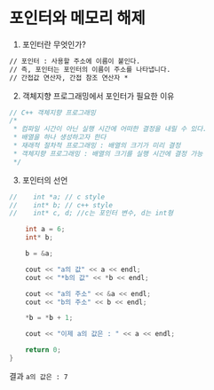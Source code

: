 # 포인터와 메모리 해제

1. 포인터란 무엇인가?

```tex
// 포인터 : 사용할 주소에 이름이 붙인다.
// 즉, 포인터는 포인터의 이름이 주소를 나타냅니다.
// 간접값 연산자, 간접 참조 연산자 *
```

2. 객체지향 프로그래밍에서 포인터가 필요한 이유

```c++
// C++ 객체지향 프로그래밍
/*
 * 컴파일 시간이 아닌 실행 시간에 어떠한 결정을 내릴 수 있다.
 * 배열을 하나 생성하고자 한다
 * 재래적 절차적 프로그래밍 : 배열의 크기가 미리 결정
 * 객체지향 프로그래밍 : 배열의 크기를 실행 시간에 결정 가능
 */
```

3. 포인터의 선언

```c++
//    int *a; // c style
//    int* b; // c++ style
//    int* c, d; //c는 포인터 변수, d는 int형

    int a = 6;
    int* b;

    b = &a;

    cout << "a의 값" << a << endl;
    cout << "*b의 값" << *b << endl;

    cout << "a의 주소" << &a << endl;
    cout << "b의 주소" << b << endl;

    *b = *b + 1;

    cout << "이제 a의 값은 : " << a << endl;

    return 0;
}
```

결과 `a의 값은 : 7`

